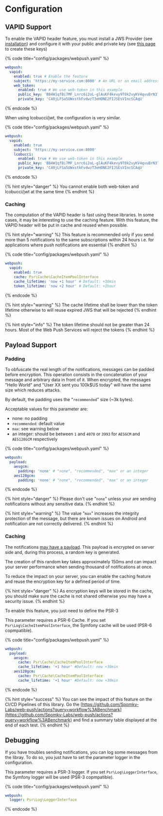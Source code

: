 # Configuration

## VAPID Support

To enable the VAPID header feature, you must install a JWS Provider \(see [installation](installation.md)\) and configure it with your public and private key \(see [this page](../common-concepts/vapid.md) to create these keys\)

{% code title="config/packages/webpush.yaml" %}
```yaml
webpush:
  vapid:
    enabled: true # Enable the feature
    subject: 'https://my-service.com:8000' # An URL or an email address
    web_token:
      enabled: true # We use web-token in this example
      public_key: 'BB4W1qfBi7MF_Lnrc6i2oL-glAuKF4kevy9T0k2vyKV4qvuBrN3T6o9-7-NR3mKHwzDXzD3fe7XvIqIU1iADpGQ'
      private_key: 'C40jLFSa5UWxstkFvdwzT3eHONE2FIJSEsVIncSCAqU'
```
{% endcode %}

When using lcobucci/jwt, the configuration is very similar.

{% code title="config/packages/webpush.yaml" %}
```yaml
webpush:
  vapid:
    enabled: true
    subject: 'https://my-service.com:8000'
    lcobucci:
      enabled: true # We use web-token in this example
      public_key: 'BB4W1qfBi7MF_Lnrc6i2oL-glAuKF4kevy9T0k2vyKV4qvuBrN3T6o9-7-NR3mKHwzDXzD3fe7XvIqIU1iADpGQ'
      private_key: 'C40jLFSa5UWxstkFvdwzT3eHONE2FIJSEsVIncSCAqU'
```
{% endcode %}

{% hint style="danger" %}
You cannot enable both web-token and lcobucci/jwt at the same time
{% endhint %}

### Caching

The computation of the VAPID header is fast using these libraries. In some cases, it may be interesting to use the caching feature. With this feature, the VAPID header will be put in cache and reused when possible.

{% hint style="warning" %}
This feature is recommended only if you send more than 5 notifications to the same subscriptions within 24 hours i.e. for applications where push notifications are essential
{% endhint %}

{% code title="config/packages/webpush.yaml" %}
```yaml
webpush:
  vapid:
    enabled: true
    cache: Psr\Cache\CacheItemPoolInterface
    cache_lifetime: 'now +1 hour' # Default: +30min
    token_lifetime: 'now +2 hour' # Default: +1hour
```
{% endcode %}

{% hint style="warning" %}
The cache lifetime shall be lower than the token lifetime otherwise to will reuse expired JWS that will be rejected
{% endhint %}

{% hint style="info" %}
The token lifetime should not be greater than 24 hours. Most of the Web Push Services will reject the tokens
{% endhint %}

## Payload Support

### Padding

To obfuscate the real length of the notifications, messages can be padded before encryption. This operation consists in the concatenation of your message and arbitrary data in front of it. When encrypted, the messages "Hello World" and "User XX sent you 100k$US today" will have the same size which reduces attacks.

By default, the padding uses the "`recommended`" size \(~3k bytes\).

Acceptable values for this parameter are:

* none: no padding
* `recommended`: default value
* `max`: see warning below
* an integer: should be between `1` and `4078` or `3993` for `AESGCM` and `AES128GCM` respectively

{% code title="config/packages/webpush.yaml" %}
```yaml
webpush:
  payload:
    aesgcm:
      padding: 'none' # "none", "recommended", "max" or an integer
    aes128gcm:
      padding: 'none' # "none", "recommended", "max" or an integer
```
{% endcode %}

{% hint style="danger" %}
Please don't use "`none`" unless your are sending notifications without any sensitive data.
{% endhint %}

{% hint style="warning" %}
The value "`max`" increases the integrity protection of the message, but there are known issues on Android and notification are not correctly delivered.
{% endhint %}

### Caching

The notifications [may have a payload](../common-concepts/the-notification.md#json-messages). This payload is encrypted on server side and, during this process, a random key is generated.

The creation of this random key takes approximately 150ms and can impact your server performance when sending thousand of notifications at once.

To reduce the impact on your server, you can enable the caching feature and reuse the encryption key for a defined period of time.

{% hint style="danger" %}
As encryption keys will be stored in the cache, you should make sure the cache is not shared otherwise you may have a security issue.
{% endhint %}

To enable this feature, you just need to define the PSR-3

This parameter requires a PSR-6 Cache. If you set `Psr\Log\CacheItemPoolInterface`, the Symfony cache will be used \(PSR-6 copmpatible\).

{% code title="config/packages/webpush.yaml" %}
```yaml
webpush:
  payload:
    aesgcm:
      cache: Psr\Cache\CacheItemPoolInterface
      cache_lifetime: '+1 hour' #Default: now +30min
    aes128gcm:
      cache: Psr\Cache\CacheItemPoolInterface
      cache_lifetime: '+1 hour' #Default: now +30min
```
{% endcode %}

{% hint style="success" %}
You can see the impact of this feature on the CI/CD Pipelines of this library. Go the [https://github.com/Spomky-Labs/web-push/actions?query=workflow%3ABenchmark](https://github.com/Spomky-Labs/web-push/actions?query=workflow%3ABenchmark) and find a summary table displayed at the end of each test.
{% endhint %}

## Debugging

If you have troubles sending notifications, you can log some messages from the libray. To do so, you just have to set the parameter logger in the configuration.

This parameter requires a PSR-3 logger. If you set `Psr\Log\LoggerInterface`, the Symfony logger will be used \(PSR-3 copmpatible\).

{% code title="config/packages/webpush.yaml" %}
```yaml
webpush:
  logger: Psr\Log\LoggerInterface
```
{% endcode %}

